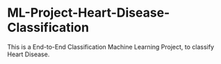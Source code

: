 # ML-Project-Heart-Disease-Classification
This is a End-to-End Classification Machine Learning Project, to classify Heart Disease.
